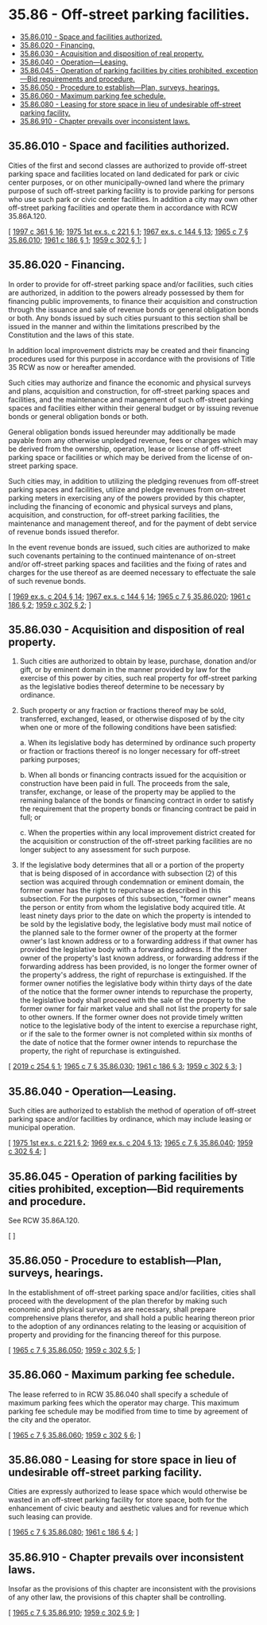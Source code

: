 # 35.86 - Off-street parking facilities.
* [35.86.010 - Space and facilities authorized.](#3586010---space-and-facilities-authorized)
* [35.86.020 - Financing.](#3586020---financing)
* [35.86.030 - Acquisition and disposition of real property.](#3586030---acquisition-and-disposition-of-real-property)
* [35.86.040 - Operation—Leasing.](#3586040---operationleasing)
* [35.86.045 - Operation of parking facilities by cities prohibited, exception—Bid requirements and procedure.](#3586045---operation-of-parking-facilities-by-cities-prohibited-exceptionbid-requirements-and-procedure)
* [35.86.050 - Procedure to establish—Plan, surveys, hearings.](#3586050---procedure-to-establishplan-surveys-hearings)
* [35.86.060 - Maximum parking fee schedule.](#3586060---maximum-parking-fee-schedule)
* [35.86.080 - Leasing for store space in lieu of undesirable off-street parking facility.](#3586080---leasing-for-store-space-in-lieu-of-undesirable-off-street-parking-facility)
* [35.86.910 - Chapter prevails over inconsistent laws.](#3586910---chapter-prevails-over-inconsistent-laws)
## 35.86.010 - Space and facilities authorized.
Cities of the first and second classes are authorized to provide off-street parking space and facilities located on land dedicated for park or civic center purposes, or on other municipally-owned land where the primary purpose of such off-street parking facility is to provide parking for persons who use such park or civic center facilities. In addition a city may own other off-street parking facilities and operate them in accordance with RCW 35.86A.120.

\[ [1997 c 361 § 16](http://lawfilesext.leg.wa.gov/biennium/1997-98/Pdf/Bills/Session%20Laws/Senate/5336-S.SL.pdf?cite=1997%20c%20361%20§%2016); [1975 1st ex.s. c 221 § 1](http://leg.wa.gov/CodeReviser/documents/sessionlaw/1975ex1c221.pdf?cite=1975%201st%20ex.s.%20c%20221%20§%201); [1967 ex.s. c 144 § 13](http://leg.wa.gov/CodeReviser/documents/sessionlaw/1967ex1c144.pdf?cite=1967%20ex.s.%20c%20144%20§%2013); [1965 c 7 § 35.86.010](http://leg.wa.gov/CodeReviser/documents/sessionlaw/1965c7.pdf?cite=1965%20c%207%20§%2035.86.010); [1961 c 186 § 1](http://leg.wa.gov/CodeReviser/documents/sessionlaw/1961c186.pdf?cite=1961%20c%20186%20§%201); [1959 c 302 § 1](http://leg.wa.gov/CodeReviser/documents/sessionlaw/1959c302.pdf?cite=1959%20c%20302%20§%201); \]

## 35.86.020 - Financing.
In order to provide for off-street parking space and/or facilities, such cities are authorized, in addition to the powers already possessed by them for financing public improvements, to finance their acquisition and construction through the issuance and sale of revenue bonds or general obligation bonds or both. Any bonds issued by such cities pursuant to this section shall be issued in the manner and within the limitations prescribed by the Constitution and the laws of this state.

In addition local improvement districts may be created and their financing procedures used for this purpose in accordance with the provisions of Title 35 RCW as now or hereafter amended.

Such cities may authorize and finance the economic and physical surveys and plans, acquisition and construction, for off-street parking spaces and facilities, and the maintenance and management of such off-street parking spaces and facilities either within their general budget or by issuing revenue bonds or general obligation bonds or both.

General obligation bonds issued hereunder may additionally be made payable from any otherwise unpledged revenue, fees or charges which may be derived from the ownership, operation, lease or license of off-street parking space or facilities or which may be derived from the license of on-street parking space.

Such cities may, in addition to utilizing the pledging revenues from off-street parking spaces and facilities, utilize and pledge revenues from on-street parking meters in exercising any of the powers provided by this chapter, including the financing of economic and physical surveys and plans, acquisition, and construction, for off-street parking facilities, the maintenance and management thereof, and for the payment of debt service of revenue bonds issued therefor.

In the event revenue bonds are issued, such cities are authorized to make such covenants pertaining to the continued maintenance of on-street and/or off-street parking spaces and facilities and the fixing of rates and charges for the use thereof as are deemed necessary to effectuate the sale of such revenue bonds.

\[ [1969 ex.s. c 204 § 14](http://leg.wa.gov/CodeReviser/documents/sessionlaw/1969ex1c204.pdf?cite=1969%20ex.s.%20c%20204%20§%2014); [1967 ex.s. c 144 § 14](http://leg.wa.gov/CodeReviser/documents/sessionlaw/1967ex1c144.pdf?cite=1967%20ex.s.%20c%20144%20§%2014); [1965 c 7 § 35.86.020](http://leg.wa.gov/CodeReviser/documents/sessionlaw/1965c7.pdf?cite=1965%20c%207%20§%2035.86.020); [1961 c 186 § 2](http://leg.wa.gov/CodeReviser/documents/sessionlaw/1961c186.pdf?cite=1961%20c%20186%20§%202); [1959 c 302 § 2](http://leg.wa.gov/CodeReviser/documents/sessionlaw/1959c302.pdf?cite=1959%20c%20302%20§%202); \]

## 35.86.030 - Acquisition and disposition of real property.
1. Such cities are authorized to obtain by lease, purchase, donation and/or gift, or by eminent domain in the manner provided by law for the exercise of this power by cities, such real property for off-street parking as the legislative bodies thereof determine to be necessary by ordinance.

2. Such property or any fraction or fractions thereof may be sold, transferred, exchanged, leased, or otherwise disposed of by the city when one or more of the following conditions have been satisfied:

   a. When its legislative body has determined by ordinance such property or fraction or fractions thereof is no longer necessary for off-street parking purposes;

   b. When all bonds or financing contracts issued for the acquisition or construction have been paid in full. The proceeds from the sale, transfer, exchange, or lease of the property may be applied to the remaining balance of the bonds or financing contract in order to satisfy the requirement that the property bonds or financing contract be paid in full; or

   c. When the properties within any local improvement district created for the acquisition or construction of the off-street parking facilities are no longer subject to any assessment for such purpose.

3. If the legislative body determines that all or a portion of the property that is being disposed of in accordance with subsection (2) of this section was acquired through condemnation or eminent domain, the former owner has the right to repurchase as described in this subsection. For the purposes of this subsection, "former owner" means the person or entity from whom the legislative body acquired title. At least ninety days prior to the date on which the property is intended to be sold by the legislative body, the legislative body must mail notice of the planned sale to the former owner of the property at the former owner's last known address or to a forwarding address if that owner has provided the legislative body with a forwarding address. If the former owner of the property's last known address, or forwarding address if the forwarding address has been provided, is no longer the former owner of the property's address, the right of repurchase is extinguished. If the former owner notifies the legislative body within thirty days of the date of the notice that the former owner intends to repurchase the property, the legislative body shall proceed with the sale of the property to the former owner for fair market value and shall not list the property for sale to other owners. If the former owner does not provide timely written notice to the legislative body of the intent to exercise a repurchase right, or if the sale to the former owner is not completed within six months of the date of notice that the former owner intends to repurchase the property, the right of repurchase is extinguished.

\[ [2019 c 254 § 1](http://lawfilesext.leg.wa.gov/biennium/2019-20/Pdf/Bills/Session%20Laws/House/1083-S.SL.pdf?cite=2019%20c%20254%20§%201); [1965 c 7 § 35.86.030](http://leg.wa.gov/CodeReviser/documents/sessionlaw/1965c7.pdf?cite=1965%20c%207%20§%2035.86.030); [1961 c 186 § 3](http://leg.wa.gov/CodeReviser/documents/sessionlaw/1961c186.pdf?cite=1961%20c%20186%20§%203); [1959 c 302 § 3](http://leg.wa.gov/CodeReviser/documents/sessionlaw/1959c302.pdf?cite=1959%20c%20302%20§%203); \]

## 35.86.040 - Operation—Leasing.
Such cities are authorized to establish the method of operation of off-street parking space and/or facilities by ordinance, which may include leasing or municipal operation.

\[ [1975 1st ex.s. c 221 § 2](http://leg.wa.gov/CodeReviser/documents/sessionlaw/1975ex1c221.pdf?cite=1975%201st%20ex.s.%20c%20221%20§%202); [1969 ex.s. c 204 § 13](http://leg.wa.gov/CodeReviser/documents/sessionlaw/1969ex1c204.pdf?cite=1969%20ex.s.%20c%20204%20§%2013); [1965 c 7 § 35.86.040](http://leg.wa.gov/CodeReviser/documents/sessionlaw/1965c7.pdf?cite=1965%20c%207%20§%2035.86.040); [1959 c 302 § 4](http://leg.wa.gov/CodeReviser/documents/sessionlaw/1959c302.pdf?cite=1959%20c%20302%20§%204); \]

## 35.86.045 - Operation of parking facilities by cities prohibited, exception—Bid requirements and procedure.
See RCW 35.86A.120.

\[ \]

## 35.86.050 - Procedure to establish—Plan, surveys, hearings.
In the establishment of off-street parking space and/or facilities, cities shall proceed with the development of the plan therefor by making such economic and physical surveys as are necessary, shall prepare comprehensive plans therefor, and shall hold a public hearing thereon prior to the adoption of any ordinances relating to the leasing or acquisition of property and providing for the financing thereof for this purpose.

\[ [1965 c 7 § 35.86.050](http://leg.wa.gov/CodeReviser/documents/sessionlaw/1965c7.pdf?cite=1965%20c%207%20§%2035.86.050); [1959 c 302 § 5](http://leg.wa.gov/CodeReviser/documents/sessionlaw/1959c302.pdf?cite=1959%20c%20302%20§%205); \]

## 35.86.060 - Maximum parking fee schedule.
The lease referred to in RCW 35.86.040 shall specify a schedule of maximum parking fees which the operator may charge. This maximum parking fee schedule may be modified from time to time by agreement of the city and the operator.

\[ [1965 c 7 § 35.86.060](http://leg.wa.gov/CodeReviser/documents/sessionlaw/1965c7.pdf?cite=1965%20c%207%20§%2035.86.060); [1959 c 302 § 6](http://leg.wa.gov/CodeReviser/documents/sessionlaw/1959c302.pdf?cite=1959%20c%20302%20§%206); \]

## 35.86.080 - Leasing for store space in lieu of undesirable off-street parking facility.
Cities are expressly authorized to lease space which would otherwise be wasted in an off-street parking facility for store space, both for the enhancement of civic beauty and aesthetic values and for revenue which such leasing can provide.

\[ [1965 c 7 § 35.86.080](http://leg.wa.gov/CodeReviser/documents/sessionlaw/1965c7.pdf?cite=1965%20c%207%20§%2035.86.080); [1961 c 186 § 4](http://leg.wa.gov/CodeReviser/documents/sessionlaw/1961c186.pdf?cite=1961%20c%20186%20§%204); \]

## 35.86.910 - Chapter prevails over inconsistent laws.
Insofar as the provisions of this chapter are inconsistent with the provisions of any other law, the provisions of this chapter shall be controlling.

\[ [1965 c 7 § 35.86.910](http://leg.wa.gov/CodeReviser/documents/sessionlaw/1965c7.pdf?cite=1965%20c%207%20§%2035.86.910); [1959 c 302 § 9](http://leg.wa.gov/CodeReviser/documents/sessionlaw/1959c302.pdf?cite=1959%20c%20302%20§%209); \]

